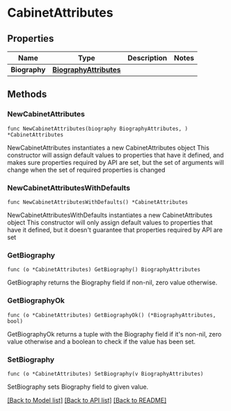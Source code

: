 # CabinetAttributes

## Properties

Name | Type | Description | Notes
------------ | ------------- | ------------- | -------------
**Biography** | [**BiographyAttributes**](BiographyAttributes.md) |  | 

## Methods

### NewCabinetAttributes

`func NewCabinetAttributes(biography BiographyAttributes, ) *CabinetAttributes`

NewCabinetAttributes instantiates a new CabinetAttributes object
This constructor will assign default values to properties that have it defined,
and makes sure properties required by API are set, but the set of arguments
will change when the set of required properties is changed

### NewCabinetAttributesWithDefaults

`func NewCabinetAttributesWithDefaults() *CabinetAttributes`

NewCabinetAttributesWithDefaults instantiates a new CabinetAttributes object
This constructor will only assign default values to properties that have it defined,
but it doesn't guarantee that properties required by API are set

### GetBiography

`func (o *CabinetAttributes) GetBiography() BiographyAttributes`

GetBiography returns the Biography field if non-nil, zero value otherwise.

### GetBiographyOk

`func (o *CabinetAttributes) GetBiographyOk() (*BiographyAttributes, bool)`

GetBiographyOk returns a tuple with the Biography field if it's non-nil, zero value otherwise
and a boolean to check if the value has been set.

### SetBiography

`func (o *CabinetAttributes) SetBiography(v BiographyAttributes)`

SetBiography sets Biography field to given value.



[[Back to Model list]](../README.md#documentation-for-models) [[Back to API list]](../README.md#documentation-for-api-endpoints) [[Back to README]](../README.md)


